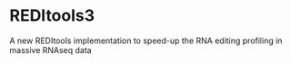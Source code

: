 # REDItools3
A new REDItools implementation to speed-up the RNA editing profiling in massive RNAseq data
